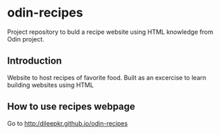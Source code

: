 # odin-recipes
Project repository to buld a recipe website using HTML knowledge from Odin project.

## Introduction

Website to host recipes of favorite food.
Built as an excercise to learn building websites using HTML 

## How to use recipes webpage

Go to [http:/dileepkr.github.io/odin-recipes](http:/dileepkr.github.io/odin-recipes)
